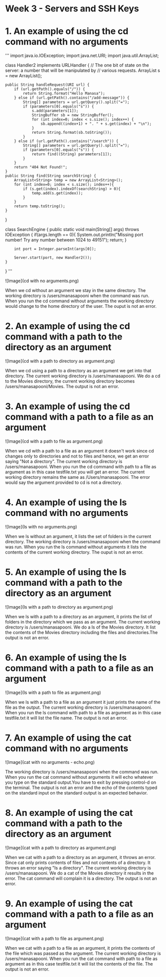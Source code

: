 # Week 3 - Servers and SSH Keys

# **1. An example of using the cd command with no arguments**

'''
import java.io.IOException;
import java.net.URI;
import java.util.ArrayList;

class Handler2 implements URLHandler {
    // The one bit of state on the server: a number that will be manipulated by
    // various requests.
    ArrayList<String> s = new ArrayList<String>();

    public String handleRequest(URI url) {
        if (url.getPath().equals("/")) {
            return String.format("Hello Manasa");
        } else if (url.getPath().contains("/add-message")) {
            String[] parameters = url.getQuery().split("=");
            if (parameters[0].equals("s")) {
                s.add(parameters[1]);
                StringBuffer sb = new StringBuffer();
                for (int index=0; index < s.size(); index++) {
                    sb.append((index+1) + ". " + s.get(index) + "\n");
                }
                return String.format(sb.toString());
            }
        } else if (url.getPath().contains("/search")) {
            String[] parameters = url.getQuery().split("=");
            if (parameters[0].equals("s")) {
                return find((String) parameters[1]);
            }
        }
        return "404 Not Found!";
    }
    public String find(String searchString) {
        ArrayList<String> temp = new ArrayList<String>();
        for (int index=0; index < s.size(); index++){
            if (s.get(index).indexOf(searchString) > 0){
                temp.add(s.get(index));
            }
        }
        return temp.toString();
    }
}

class SearchEngine {
    public static void main(String[] args) throws IOException {
        if(args.length == 0){
            System.out.println("Missing port number! Try any number between 1024 to 49151");
            return;
        }

        int port = Integer.parseInt(args[0]);

        Server.start(port, new Handler2());
    }
}
'''

![Image](cd with no arguments.png)

When we cd without an argument we stay in the same directory. The working directory is /users/manasapooni when the command was run. When you run the cd command without arguments the working directory would change to the home directory of the user. The ouput is not an error.

# **2. An example of using the cd command with a path to the directory as an argument**

![Image](cd with a path to directory as argument.png)

When we cd using a path to a directory as an argument we get into that directory. The current working directory is /users/manasapooni. We do a cd to the Movies directory, the current working directory becomes /users/manasapooni/Movies. The output is not an error.

# **3. An example of using the cd command with a path to a file as an argument**

![Image](cd with a path to file as argument.png)

When we cd with a path to a file as an argument it doesn't work since cd changes only to directories and not to files and hence, we get an error saying "Not a directory". The current working directory is /users/manasapooni. When you run the cd command with  path to a file as argument as in this case testfile.txt you will get an error. The current working directory remains the same as /Users/manasapooni. The error would say the argument provided to cd is not a directory.

# **4. An example of using the ls command with no arguments**

![Image](ls with no arguments.png)

When we ls without an argument, it lists the set of folders in the current directory. The working directory is /users/manasapooni when the command was run. When you run the ls command without arguments it lists the contents of the current working directory. The ouput is not an error.

# **5. An example of using the ls command with a path to the directory as an argument**

![Image](ls with a path to directory as argument.png)

When we ls with a path to a directory as an argument, it prints the list of folders in the directory which we pass as an argument. The current working directory is /users/manasapooni. We do a ls of the Movies directory. It list the contents of the Movies directory including the files and directories.The output is not an error.

# **6. An example of using the ls command with a path to a file as an argument**

![Image](ls with a path to file as argument.png)

When we ls with a path to a file as an argument it just prints the name of the file as the output. The current working directory is /users/manasapooni. When you run the ls command with path to a file as argument as in this case testfile.txt it will list the file name. The output is not an error.

# **7. An example of using the cat command with no arguments**

![Image](cat with no arguments - echo.png)

The working directory is /users/manasapooni when the command was run. When you run the cat command without arguments it will echo whatever you type on the standard output.You have to exit by pressing control-d on the terminal. The output is not an error and the echo of the contents typed on the standard input on the standard output is an expected behavior. 

# **8. An example of using the cat command with a path to the directory as an argument**

![Image](cat with a path to directory as argument.png)

When we cat with a path to a directory as an argument, it throws an error. Since cat only prints contents of files and not contents of a directory. It throws an error saying "Is a directory". The current working directory is /users/manasapooni. We do a cat of the Movies directory it results in the error. The cat command will complain it is a directory. The output is not an error.

# **9. An example of using the cat command with a path to a file as an argument**

![Image](cat with a path to file as argument.png)

When we cat with a path to a file as an argument, it prints the contents of the file which was passed as the argument. The current working directory is /users/manasapooni. When you run the cat command with path to a file as argument as in this case testfile.txt it will list the contents of the file. The output is not an error.
